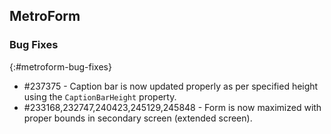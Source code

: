 ## MetroForm

### Bug Fixes
{:#metroform-bug-fixes}

* \#237375 - Caption bar is now updated properly as per specified height using the `CaptionBarHeight` property.
* \#233168,232747,240423,245129,245848 - Form is now maximized with proper bounds in secondary screen (extended screen).